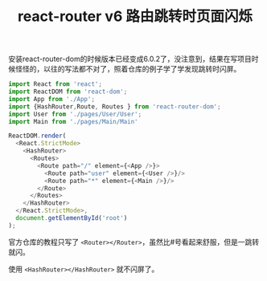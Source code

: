 ﻿---
slug: reactrouter-flickering
title: react-router v6 路由跳转时页面闪烁
authors: mcx
tags: [React, 笔记]
---

安装react-router-dom的时候版本已经变成6.0.2了，没注意到，结果在写项目时候怪怪的，以往的写法都不对了，照着仓库的例子学了学发现跳转时闪屏。

```javascript
import React from 'react';
import ReactDOM from 'react-dom';
import App from './App';
import {HashRouter,Route, Routes } from 'react-router-dom';
import User from './pages/User/User';
import Main from './pages/Main/Main'

ReactDOM.render(
  <React.StrictMode>
    <HashRouter>
      <Routes>
        <Route path="/" element={<App />}>
          <Route path="user" element={<User />}/>
          <Route path="*" element={<Main />}/>
        </Route>
      </Routes>
    </HashRouter>
  </React.StrictMode>,
  document.getElementById('root')
);
```

官方仓库的教程只写了 `<Router></Router>`，虽然比#号看起来舒服，但是一跳转就闪。

使用 `<HashRouter></HashRouter>` 就不闪屏了。
